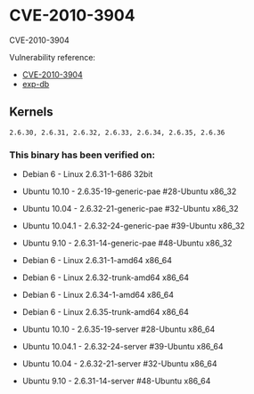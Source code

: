 # CVE-2010-3904

CVE-2010-3904

Vulnerability reference:
 * [CVE-2010-3904](https://cve.mitre.org/cgi-bin/cvename.cgi?name=2010-3904)  
 * [exp-db](http://www.exploit-db.com/exploits/15285/)  

## Kernels
```
2.6.30, 2.6.31, 2.6.32, 2.6.33, 2.6.34, 2.6.35, 2.6.36
```   

### This binary has been verified on:
 - Debian 6 - Linux 2.6.31-1-686 32bit  
 - Ubuntu 10.10 - 2.6.35-19-generic-pae #28-Ubuntu x86_32  
 - Ubuntu 10.04 - 2.6.32-21-generic-pae #32-Ubuntu x86_32  
 - Ubuntu 10.04.1 - 2.6.32-24-generic-pae #39-Ubuntu x86_32  
 - Ubuntu 9.10 - 2.6.31-14-generic-pae #48-Ubuntu x86_32  

 - Debian 6 - Linux 2.6.31-1-amd64 x86_64  
 - Debian 6 - Linux 2.6.32-trunk-amd64 x86_64  
 - Debian 6 - Linux 2.6.34-1-amd64 x86_64  
 - Debian 6 - Linux 2.6.35-trunk-amd64 x86_64  
 - Ubuntu 10.10 - 2.6.35-19-server #28-Ubuntu x86_64  
 - Ubuntu 10.04.1 - 2.6.32-24-server #39-Ubuntu x86_64  
 - Ubuntu 10.04 - 2.6.32-21-server #32-Ubuntu x86_64  
 - Ubuntu 9.10 - 2.6.31-14-server #48-Ubuntu x86_64  


